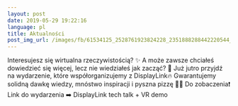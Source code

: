 ```yaml
---
layout: post
date: 2019-05-29 19:22:16
language: pl
title: Aktualności
post_img_url: /images/fb/61534125_2528761923824228_2351888288442220544_o.jpg
---
```


Interesujesz się wirtualna rzeczywistością? ✨ A może zawsze chciałeś dowiedzieć się więcej, lecz nie wiedziałeś jak zacząć? 🤔 
Już jutro przyjdź na wydarzenie, które współorganizujemy z DisplayLink🔥 Gwarantujemy solidną dawkę wiedzy, mnóstwo inspiracji i pyszna pizzę 🍕🍕 
Do zobaczenia❗
Link do wydarzenia ➡️ DisplayLink tech talk + VR demo